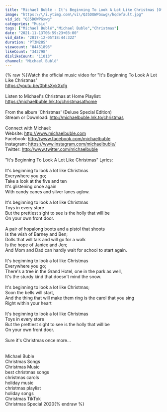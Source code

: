 ```yaml
---
title: "Michael Bublé - It's Beginning To Look A Lot Like Christmas [Official HD Audio]"
image: "https:\/\/i.ytimg.com\/vi\/QJ5DOWPGxwg\/hqdefault.jpg"
vid_id: "QJ5DOWPGxwg"
categories: "Music"
tags: ["Michael Bublé","Michael Buble","Christmas"]
date: "2021-11-13T06:59:23+03:00"
vid_date: "2017-12-05T18:44:32Z"
duration: "PT3M28S"
viewcount: "84451896"
likeCount: "342798"
dislikeCount: "11013"
channel: "Michael Bublé"
---
```

{% raw %}Watch the official music video for &quot;It's Beginning To Look A Lot Like Christmas&quot;<br /><a rel="nofollow" target="blank" href="https://youtu.be/0bhsXykXxfg">https://youtu.be/0bhsXykXxfg</a><br /><br />Listen to Michael's Christmas at Home Playlist: <a rel="nofollow" target="blank" href="https://michaelbuble.lnk.to/christmasathome">https://michaelbuble.lnk.to/christmasathome</a><br /><br />From the album 'Christmas' (Deluxe Special Edition)<br />Stream or Download: <a rel="nofollow" target="blank" href="http://michaelbuble.lnk.to/christmas">http://michaelbuble.lnk.to/christmas</a><br /><br />Connect with Michael:<br />Website: <a rel="nofollow" target="blank" href="http://www.michaelbuble.com">http://www.michaelbuble.com</a><br />Facebook: <a rel="nofollow" target="blank" href="http://www.facebook.com/michaelbuble">http://www.facebook.com/michaelbuble</a><br />Instagram: <a rel="nofollow" target="blank" href="https://www.instagram.com/michaelbuble/">https://www.instagram.com/michaelbuble/</a><br />Twitter: <a rel="nofollow" target="blank" href="http://www.twitter.com/michaelbuble">http://www.twitter.com/michaelbuble</a><br /><br />&quot;It's Beginning To Look A Lot Like Christmas&quot; Lyrics:<br /><br />It's beginning to look a lot like Christmas<br />Everywhere you go;<br />Take a look at the five and ten<br />It's glistening once again<br />With candy canes and silver lanes aglow.<br /><br />It's beginning to look a lot like Christmas<br />Toys in every store<br />But the prettiest sight to see is the holly that will be<br />On your own front door.<br /><br />A pair of hopalong boots and a pistol that shoots<br />Is the wish of Barney and Ben;<br />Dolls that will talk and will go for a walk<br />Is the hope of Janice and Jen;<br />And Mom and Dad can hardly wait for school to start again.<br /><br />It's beginning to look a lot like Christmas<br />Everywhere you go;<br />There's a tree in the Grand Hotel, one in the park as well,<br />It's the sturdy kind that doesn't mind the snow.<br /><br />It's beginning to look a lot like Christmas;<br />Soon the bells will start,<br />And the thing that will make them ring is the carol that you sing<br />Right within your heart<br /><br />It's beginning to look a lot like Christmas<br />Toys in every store<br />But the prettiest sight to see is the holly that will be<br />On your own front door.<br /><br />Sure it's Christmas once more...<br /><br /><br />Michael Buble<br />Christmas Songs<br />Christmas Music<br />best christmas songs<br />christmas carols<br />holiday music<br />christmas playlist<br />holiday songs<br />Christmas TikTok<br />Christmas Special 2020{% endraw %}
